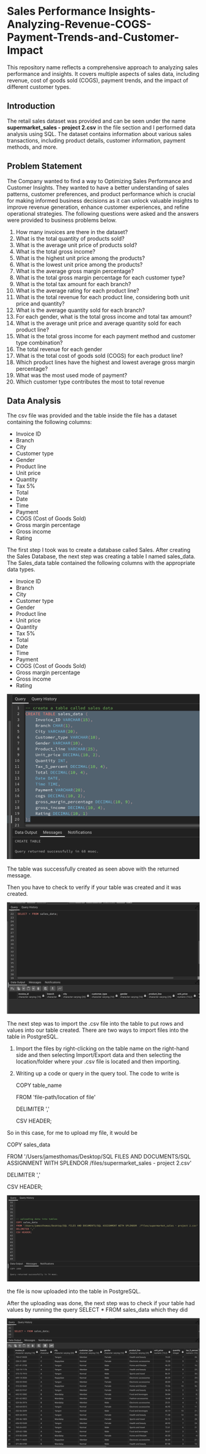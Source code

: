 # Sales Performance Insights-Analyzing-Revenue-COGS-Payment-Trends-and-Customer-Impact
This repository name reflects a comprehensive approach to analyzing sales performance and insights. It covers multiple aspects of sales data, including revenue, cost of goods sold (COGS), payment trends, and the impact of different customer types.

## Introduction
The retail sales dataset was provided and can be seen under the name **supermarket_sales - project 2.csv** in the file section and I performed data analysis using SQL. The dataset contains information about various sales transactions, including product details, customer information, payment methods, and more.

## Problem Statement
The Company wanted to find a way to Optimizing Sales Performance and Customer Insights. They wanted to have a better understanding of sales patterns, customer preferences, and product performance which is crucial for making informed business decisions as it can unlock valuable insights to improve revenue generation, enhance customer experiences, and refine operational strategies.
The following questions were asked and the answers were provided to business problems below.
1. How many invoices are there in the dataset?
2. What is the total quantity of products sold?
3. What is the average unit price of products sold?
4. What is the total gross income?
5. What is the highest unit price among the products?
6. What is the lowest unit price among the products?
7. What is the average gross margin percentage?
8. What is the total gross margin percentage for each customer type?
9. What is the total tax amount for each branch?
10. What is the average rating for each product line?
11. What is the total revenue for each product line, considering both unit price and quantity?
12. What is the average quantity sold for each branch?
13. For each gender, what is the total gross income and total tax amount?
14. What is the average unit price and average quantity sold for each product line?
15. What is the total gross income for each payment method and customer type combination?
16. The total revenue for each gender
17. What is the total cost of goods sold (COGS) for each product line?
18. Which product lines have the highest and lowest average gross margin percentage?
19. What was the most used mode of payment?
20. Which customer type contributes the most to total revenue


## Data Analysis
The csv file was provided and the table inside the file has a dataset containing the following columns:
- Invoice ID
- Branch
- City
- Customer type
- Gender
- Product line
- Unit price
- Quantity
- Tax 5%
- Total
- Date
- Time
- Payment
- COGS (Cost of Goods Sold)
- Gross margin percentage
- Gross income
- Rating

The first step I took was to create a database called Sales. After creating the Sales Database, the next step was creating a table I named sales_data.
The Sales_data table contained the following columns with the appropriate data types.
- Invoice ID
- Branch
- City
- Customer type
- Gender
- Product line
- Unit price
- Quantity
- Tax 5%
- Total
- Date
- Time
- Payment
- COGS (Cost of Goods Sold)
- Gross margin percentage
- Gross income
- Rating

![](pic1.png)

The table was successfully created as seen above with the returned message.

Then you have to check to verify if your table was created and it was created.

![](pic2.png)

The next step was to import the .csv file into the table to put rows and values into our table created. There are two ways to import files into the table in PostgreSQL.
1. Import the files by right-clicking on the table name on the right-hand side and then selecting Import/Export data and then selecting the location/folder where your .csv file is located and then importing.
2. Writing up a code or query in the query tool. The code to write is
   
   COPY table_name


   FROM 'file-path/location of file'


   DELIMITER ','


   CSV HEADER;
   
So in this case, for me to upload my file, it would be 


   COPY sales_data


   FROM '/Users/jamesthomas/Desktop/SQL FILES AND DOCUMENTS/SQL ASSIGNMENT WITH SPLENDOR  /files/supermarket_sales - project 2.csv'


   DELIMITER ','


   CSV HEADER;

   ![](pic3.png)
   
the file is now uploaded into the table in PostgreSQL.

After the uploading was done, the next step was to check if your table had values by running the query SELECT * FROM sales_data which they did

![](pic4.png)







